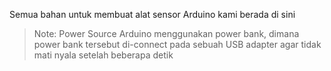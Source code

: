 Semua bahan untuk membuat alat sensor Arduino kami berada di sini
>Note: Power Source Arduino menggunakan power bank, dimana power bank tersebut di-connect pada sebuah USB adapter agar tidak mati nyala setelah beberapa detik

